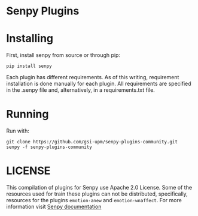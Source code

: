 # Senpy Plugins

# Installing


First, install senpy from source or through pip:

    pip install senpy

Each plugin has different requirements.
As of this writing, requirement installation is done manually for each plugin.
All requirements are specified in the .senpy file and, alternatively, in a requirements.txt file.

# Running

Run with:

    git clone https://github.com/gsi-upm/senpy-plugins-community.git
    senpy -f senpy-plugins-community

# LICENSE

This compilation of plugins for Senpy use Apache 2.0 License. Some of the resources used for train these plugins can not be distributed, specifically, resources for the plugins `emotion-anew` and `emotion-wnaffect`. For more information visit [Senpy documentation](senpy.readthedocs.io)
